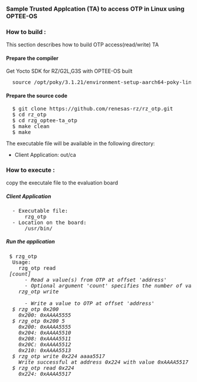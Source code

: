 ### Sample Trusted Applcation (TA) to access OTP in Linux using OPTEE-OS 

### How to build :
This section describes how to build OTP access(read/write) TA
#### Prepare the compiler
Get Yocto SDK for RZ/G2L,G3S with OPTEE-OS built
<pre>
  source /opt/poky/3.1.21/environment-setup-aarch64-poky-linux
</pre>
#### Prepare the source code
<pre>
  $ git clone https://github.com/renesas-rz/rz_otp.git
  $ cd rz_otp
  $ cd rzg_optee-ta_otp
  $ make clean
  $ make
</pre>
The executable file will be available in the following directory:
* Client Application: out/ca
  
### How to execute :
copy the executale file to the evaluation board
##### Client Application
<pre>
  - Executable file:
      rzg_otp
  - Location on the board:
      /usr/bin/
</pre>
##### Run the application
<pre>
 $ rzg_otp
  Usage:
    rzg_otp read <address> [count]
      - Read a value(s) from OTP at offset 'address'
      - Optional argument 'count' specifies the number of values to read (default is 1)
    rzg_otp write <address> <value>
      - Write a value to OTP at offset 'address'
  $ rzg_otp 0x200
    0x200: 0xAAAA5555
  $ rzg_otp 0x200 5  
    0x200: 0xAAAA5555
    0x204: 0xAAAA5510
    0x208: 0xAAAA5511
    0x20C: 0xAAAA5512
    0x210: 0xAAAA5513
  $ rzg_otp write 0x224 aaaa5517
    Write successful at address 0x224 with value 0xAAAA5517
  $ rzg_otp read 0x224
    0x224: 0xAAAA5517
</pre>

